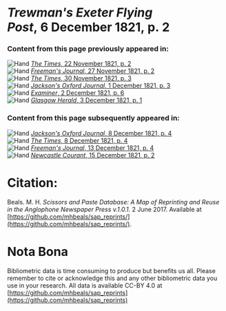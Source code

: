 # *Trewman's Exeter Flying Post*, 6 December 1821, p. 2  
  
### Content from this page previously appeared in:  
![Hand](http://scissorsandpaste.net/wp-content/uploads/2017/06/smallhandpointer.png) [*The Times*, 22 November 1821, p. 2](https://mhbeals.github.io/sap_html/The-Times/The-Times-22-November-1821-p-2)  
![Hand](http://scissorsandpaste.net/wp-content/uploads/2017/06/smallhandpointer.png) [*Freeman's Journal*, 27 November 1821, p. 2](https://mhbeals.github.io/sap_html/Freeman's-Journal/Freeman's-Journal-27-November-1821-p-2)  
![Hand](http://scissorsandpaste.net/wp-content/uploads/2017/06/smallhandpointer.png) [*The Times*, 30 November 1821, p. 3](https://mhbeals.github.io/sap_html/The-Times/The-Times-30-November-1821-p-3)  
![Hand](http://scissorsandpaste.net/wp-content/uploads/2017/06/smallhandpointer.png) [*Jackson's Oxford Journal*, 1 December 1821, p. 3](https://mhbeals.github.io/sap_html/Jackson's-Oxford-Journal/Jackson's-Oxford-Journal-1-December-1821-p-3)  
![Hand](http://scissorsandpaste.net/wp-content/uploads/2017/06/smallhandpointer.png) [*Examiner*, 2 December 1821, p. 6](https://mhbeals.github.io/sap_html/Examiner/Examiner-2-December-1821-p-6)  
![Hand](http://scissorsandpaste.net/wp-content/uploads/2017/06/smallhandpointer.png) [*Glasgow Herald*, 3 December 1821, p. 1](https://mhbeals.github.io/sap_html/Glasgow-Herald/Glasgow-Herald-3-December-1821-p-1)  
  
### Content from this page subsequently appeared in:  
![Hand](http://scissorsandpaste.net/wp-content/uploads/2017/06/smallhandpointer.png) [*Jackson's Oxford Journal*, 8 December 1821, p. 4](https://mhbeals.github.io/sap_html/Jackson's-Oxford-Journal/Jackson's-Oxford-Journal-8-December-1821-p-4)  
![Hand](http://scissorsandpaste.net/wp-content/uploads/2017/06/smallhandpointer.png) [*The Times*, 8 December 1821, p. 4](https://mhbeals.github.io/sap_html/The-Times/The-Times-8-December-1821-p-4)  
![Hand](http://scissorsandpaste.net/wp-content/uploads/2017/06/smallhandpointer.png) [*Freeman's Journal*, 13 December 1821, p. 4](https://mhbeals.github.io/sap_html/Freeman's-Journal/Freeman's-Journal-13-December-1821-p-4)  
![Hand](http://scissorsandpaste.net/wp-content/uploads/2017/06/smallhandpointer.png) [*Newcastle Courant*, 15 December 1821, p. 2](https://mhbeals.github.io/sap_html/Newcastle-Courant/Newcastle-Courant-15-December-1821-p-2)  


# Citation: 

Beals. M. H. *Scissors and Paste Database: A Map of Reprinting and Reuse in the Anglophone Newspaper Press v.1.0.1.* 2 June 2017. Available at [https://github.com/mhbeals/sap_reprints/](https://github.com/mhbeals/sap_reprints/). 

# Nota Bona

Bibliometric data is time consuming to produce but benefits us all. Please remember to cite or acknowledge this and any other bibliometric data you use in your research. All data is available CC-BY 4.0 at [https://github.com/mhbeals/sap_reprints](https://github.com/mhbeals/sap_reprints)